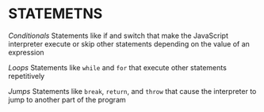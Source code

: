 # STATEMETNS

_Conditionals_
Statements like if and switch that make the JavaScript interpreter execute or skip other statements depending on the value of an expression

_Loops_
Statements like `while` and `for` that execute other statements repetitively

_Jumps_
Statements like `break`, `return`, and `throw` that cause the interpreter to jump to another part of the program